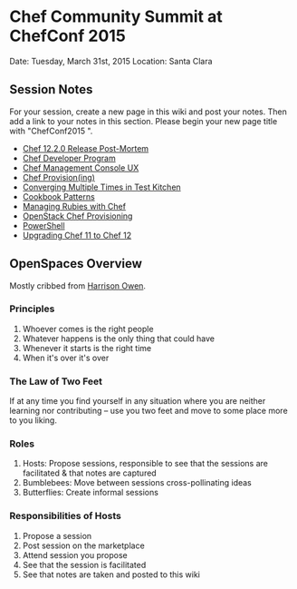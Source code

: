 # Chef Community Summit at ChefConf 2015
Date: Tuesday, March 31st, 2015
Location: Santa Clara

## Session Notes
For your session, create a new page in this wiki and post your notes. Then add a link to your notes in this section. Please begin your new page title with "ChefConf2015 ".
+ [Chef 12.2.0 Release Post-Mortem](https://github.com/chef/community-summits/wiki/ChefConf2015-Chef-12.2.0-Release-Post-Mortem)
+ [Chef Developer Program](https://github.com/chef/community-summits/wiki/ChefConf2015-Chef-Developer-Program)
+ [Chef Management Console UX](https://github.com/chef/community-summits/wiki/ChefConf2015-Chef-Management-Console-UX)
+ [Chef Provision(ing)](https://github.com/chef/community-summits/wiki/ChefConf2015-Provisioning)
+ [Converging Multiple Times in Test Kitchen](https://github.com/chef/community-summits/wiki/ChefConf2015-Converging-Multiple-Times-in-Test-Kitchen)
+ [Cookbook Patterns](https://github.com/chef/community-summits/wiki/ChefConf2015-Cookbook-patterns)
+ [Managing Rubies with Chef](https://github.com/chef/community-summits/wiki/ChefConf2015-Managing-Rubies-with-Chef)
+ [OpenStack Chef Provisioning](https://github.com/chef/community-summits/wiki/ChefConf2015-OpenStack-Chef_Provisioning)
+ [PowerShell](https://github.com/chef/community-summits/wiki/ChefConf2015-PowerShell)
+ [Upgrading Chef 11 to Chef 12](https://github.com/chef/community-summits/wiki/ChefConf2015-Upgrading-Chef-11-to-Chef-12)

## OpenSpaces Overview
Mostly cribbed from [Harrison Owen](http://www.openspaceworld.com/brief_history.htm).
### Principles
1. Whoever comes is the right people
2. Whatever happens is the only thing that could have
3. Whenever it starts is the right time
4. When it's over it's over

### The Law of Two Feet
If at any time you find yourself in any situation where you are neither learning nor contributing – use you two feet and move to some place more to you liking.

### Roles
1. Hosts: Propose sessions, responsible to see that the sessions are facilitated & that notes are captured
2. Bumblebees: Move between sessions cross-pollinating ideas
3. Butterflies: Create informal sessions

### Responsibilities of Hosts
1. Propose a session
2. Post session on the marketplace
3. Attend session you propose
4. See that the session is facilitated
5. See that notes are taken and posted to this wiki